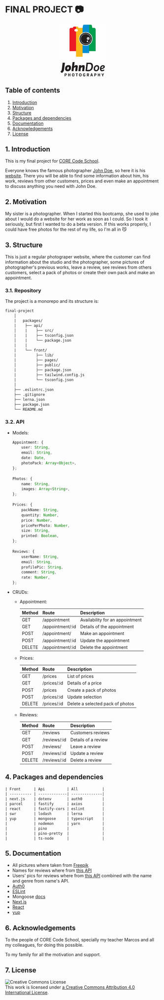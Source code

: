 # FINAL PROJECT 📷

<p align="center">
	<img src="packages/front/public/1794.jpg" alt="logo" width="150"/>
</p>

##  <a name='Tableofcontents'></a>Table of contents

<!-- vscode-markdown-toc -->
 1. [ Introduction](#Introduction)
 2. [ Motivation](#Motivation)
 3. [ Structure](#Structure)
 4. [ Packages and dependencies](#Packagesanddependencies)
 5. [ Documentation](#Documentation)
 6. [ Acknowledgements](#Acknowledgements)
 7. [ License](#License)

<!-- vscode-markdown-toc-config
	numbering=true
	autoSave=true
	/vscode-markdown-toc-config -->
<!-- /vscode-markdown-toc -->

##  1. <a name='Introduction'></a> Introduction

This is my final project for [CORE Code School](https://www.corecode.school/).

Everyone knows the famous photographer [John Doe](https://en.wikipedia.org/wiki/John_Doe), so here it is his [website](https://i.gifer.com/1kpe.mp4). There you will be able to find some information about him, his work, reviews from other customers, prices and even make an appointment to discuss anything you need with John Doe.

##  2. <a name='Motivation'></a> Motivation

My sister is a photographer. When I started this bootcamp, she used to joke about I would do a website for her work as soon as I could. So I took it seriously, but first I wanted to do a beta version. If this works properly, I could have free photos for the rest of my life, so I'm all in 😼

##  3. <a name='Structure'></a> Structure

This is just a regular photograper website, where the customer can find information about the studio and the photographer, some pictures of photographer's previous works, leave a review, see reviews from others customers, select a pack of photos or create their own pack and make an appointment.

### 3.1. Repository

The project is a monorepo and its structure is:

```
final-project
    │
    |   packages/
    |    ├── api/
    │    |    ├── src/
    |    |    ├── tsconfig.json
    │    |    └── package.json
    |    |
    |    └── front/
    |         ├── lib/
    |         ├── pages/
    │         ├── public/
    |         ├── package.json
    |         ├── tailwind.config.js
    |         └── tsconfig.json
    │
    ├── .eslintrc.json
    ├── .gitignore
    ├── lerna.json
    ├── package.json
    └── README.md
```

### 3.2. API

* Models:

    ```ts
    Appointment: {
        user: String,
        email: String,
        date: Date,
        photoPack: Array<Object>,
    };

    Photos: {
        name: String,
        images: Array<String>,
    };

    Prices: {
        packName: String,
        quantity: Number,
        price: Number,
        pricePerPhoto: Number,
        size: String,
        printed: Boolean,
    };

    Reviews: {
        userName: String,
        email: String,
        profilePic: String,
        comment: String,
        rate: Number,
    };
    ```


* CRUDs:
    - Appointment:

        | Method | Route            | Description                     |
        |--------|------------------|---------------------------------|
        | GET    | /appointment     | Availability for an appointment |
        | GET    | /appointment/:id | Details of the appointment      |
        | POST   | /appointment/    | Make an appointment             |
        | POST   | /appointment/:id | Update the appointment          |
        | DELETE | /appointment/:id | Delete the appointment          |

    - Prices:

        | Method | Route       | Description                      |
        |--------|-------------|----------------------------------|
        | GET    | /prices     | List of prices                   |
        | GET    | /prices/:id | Details of a price               |
        | POST   | /prices     | Create a pack of photos          |
        | POST   | /prices/:id | Update selection                 |
        | DELETE | /prices/:id | Delete a selected pack of photos |

    - Reviews:

        | Method | Route        | Description         |
        |--------|--------------|---------------------|
        | GET    | /reviews     | Customers reviews   |
        | GET    | /reviews/:id | Details of a review |
        | POST   | /reviews/    | Leave a review      |
        | POST   | /reviews/:id | Update a review     |
        | DELETE | /reviews/:id | Delete a review     |

##  4. <a name='Packagesanddependencies'></a> Packages and dependencies

    | Front      | Api          | All           |
    | ---------- | -------------| --------------|
    | next.js    | dotenv       | auth0         |
    | parcel     | fastify      | axios         |
    | react      | fastify-cors | eslint        |
    | swr        | lodash       | lerna         |
    | yup        | mongoose     | typescript    |
    |            | nodemon      | yarn          |
    |            | pino         |               |
    |            | pino-pretty  |               |
    |            | ts-node      |               |

##  5. <a name='Documentation'></a> Documentation

- All pictures where taken from [Freepik](https://www.freepik.es/)
- Names for reviews where from [this API](https://random-names-api.herokuapp.com/random)
- Users' pics for reviews where from [this API](https://joeschmoe.io/api/v1/male/Johndoe) combined with the name and genre from name's API.
- [Auth0](https://auth0.com/)
- [ESLint](https://eslint.org/docs/user-guide/getting-started)
- Mongoose [docs](https://mongoosejs.com/docs/)
- [Next.js](https://nextjs.org/)
- [React](https://es.reactjs.org/)
- [yup](https://www.npmjs.com/package/yup)

##  6. <a name='Acknowledgements'></a> Acknowledgements

To the people of CORE Code School, specially my teacher Marcos and all my colleagues, for doing this possible.

To my family for all the motivation and support.

##  7. <a name='License'></a> License

![Creative Commons License](https://i.creativecommons.org/l/by/4.0/88x31.png)  
This work is licensed under [a Creative Commons Attribution 4.0 International License](http://creativecommons.org/licenses/by/4.0/).
